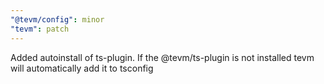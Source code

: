 ```yaml
---
"@tevm/config": minor
"tevm": patch
---
```


Added autoinstall of ts-plugin. If the @tevm/ts-plugin is not installed tevm will automatically add it to tsconfig
